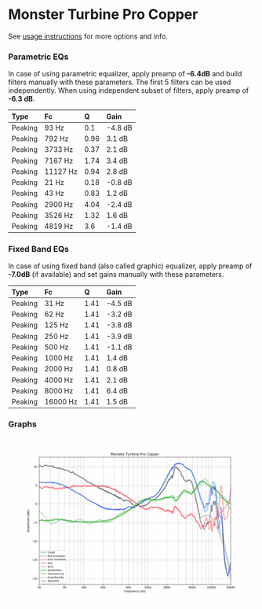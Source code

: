 # Monster Turbine Pro Copper
See [usage instructions](https://github.com/jaakkopasanen/AutoEq#usage) for more options and info.

### Parametric EQs
In case of using parametric equalizer, apply preamp of **-6.4dB** and build filters manually
with these parameters. The first 5 filters can be used independently.
When using independent subset of filters, apply preamp of **-6.3 dB**.

| Type    | Fc       |    Q | Gain    |
|:--------|:---------|:-----|:--------|
| Peaking | 93 Hz    | 0.1  | -4.8 dB |
| Peaking | 792 Hz   | 0.96 | 3.1 dB  |
| Peaking | 3733 Hz  | 0.37 | 2.1 dB  |
| Peaking | 7167 Hz  | 1.74 | 3.4 dB  |
| Peaking | 11127 Hz | 0.94 | 2.8 dB  |
| Peaking | 21 Hz    | 0.18 | -0.8 dB |
| Peaking | 43 Hz    | 0.83 | 1.2 dB  |
| Peaking | 2900 Hz  | 4.04 | -2.4 dB |
| Peaking | 3526 Hz  | 1.32 | 1.6 dB  |
| Peaking | 4819 Hz  | 3.6  | -1.4 dB |

### Fixed Band EQs
In case of using fixed band (also called graphic) equalizer, apply preamp of **-7.0dB**
(if available) and set gains manually with these parameters.

| Type    | Fc       |    Q | Gain    |
|:--------|:---------|:-----|:--------|
| Peaking | 31 Hz    | 1.41 | -4.5 dB |
| Peaking | 62 Hz    | 1.41 | -3.2 dB |
| Peaking | 125 Hz   | 1.41 | -3.8 dB |
| Peaking | 250 Hz   | 1.41 | -3.9 dB |
| Peaking | 500 Hz   | 1.41 | -1.1 dB |
| Peaking | 1000 Hz  | 1.41 | 1.4 dB  |
| Peaking | 2000 Hz  | 1.41 | 0.8 dB  |
| Peaking | 4000 Hz  | 1.41 | 2.1 dB  |
| Peaking | 8000 Hz  | 1.41 | 6.4 dB  |
| Peaking | 16000 Hz | 1.41 | 1.5 dB  |

### Graphs
![](./Monster%20Turbine%20Pro%20Copper.png)